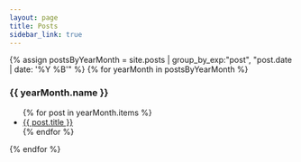 ```yaml
---
layout: page
title: Posts
sidebar_link: true
---
```


{% assign postsByYearMonth = site.posts | group_by_exp:"post", "post.date | date: '%Y %B'"  %}
{% for yearMonth in postsByYearMonth %}
  <h3>{{ yearMonth.name }}</h3>
<ul>
{% for post in yearMonth.items %}
<li><a href="{{ post.url }}">{{ post.title }}</a></li>
{% endfor %}
</ul>
{% endfor %}
